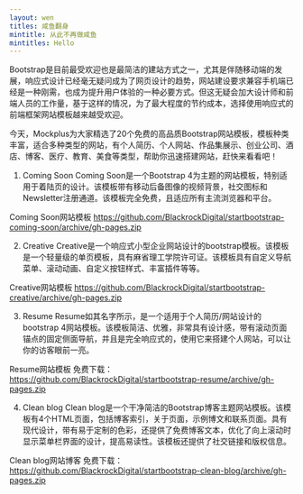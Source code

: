 ```yaml
---
layout: wen
titles: 咸鱼翻身
mintitle: 从此不再做咸鱼
mintitles: Hello
---
```

Bootstrap是目前最受欢迎也是最简洁的建站方式之一，尤其是伴随移动端的发展，响应式设计已经毫无疑问成为了网页设计的趋势，网站建设要求兼容手机端已经是一种刚需，也成为提升用户体验的一种必要方式。但这无疑会加大设计师和前端人员的工作量，基于这样的情况，为了最大程度的节约成本，选择使用响应式的前端框架网站模板越来越受欢迎。

今天，Mockplus为大家精选了20个免费的高品质Bootstrap网站模板，模板种类丰富，适合多种类型的网站，有个人简历、个人网站、作品集展示、创业公司、酒店、博客、医疗、教育、美食等类型，帮助你迅速搭建网站，赶快来看看吧！

1. Coming Soon
Coming Soon是一个Bootstrap 4为主题的网站模板，特别适用于着陆页的设计。该模板带有移动后备图像的视频背景，社交图标和Newsletter注册通道。该模板完全免费，且适应所有主流浏览器和平台。

Coming Soon网站模板
https://github.com/BlackrockDigital/startbootstrap-coming-soon/archive/gh-pages.zip

2. Creative
Creative是一个响应式小型企业网站设计的bootstrap模板。该模板是一个轻量级的单页模板，具有麻省理工学院许可证。该模板具有自定义导航菜单、滚动动画、自定义按钮样式、丰富插件等等。

Creative网站模板
https://github.com/BlackrockDigital/startbootstrap-creative/archive/gh-pages.zip

3. Resume
Resume如其名字所示，是一个适用于个人简历/网站设计的bootstrap 4网站模板。该模板简洁、优雅，非常具有设计感，带有滚动页面锚点的固定侧面导航，并且是完全响应式的，使用它来搭建个人网站，可以让你的访客眼前一亮。

Resume网站模板
免费下载：https://github.com/BlackrockDigital/startbootstrap-resume/archive/gh-pages.zip

4. Clean blog
Clean blog是一个干净简洁的Bootstrap博客主题网站模板。该模板有4个HTML页面，包括博客索引，关于页面，示例博文和联系页面。具有现代设计，带有易于定制的色彩，还提供了免费博客文本，优化了向上滚动时显示菜单栏界面的设计，提高易读性。该模板还提供了社交链接和版权信息。

Clean blog网站博客
免费下载：
https://github.com/BlackrockDigital/startbootstrap-clean-blog/archive/gh-pages.zip